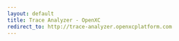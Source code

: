 ```yaml
---
layout: default
title: Trace Analyzer - OpenXC
redirect_to: http://trace-analyzer.openxcplatform.com
---
```

